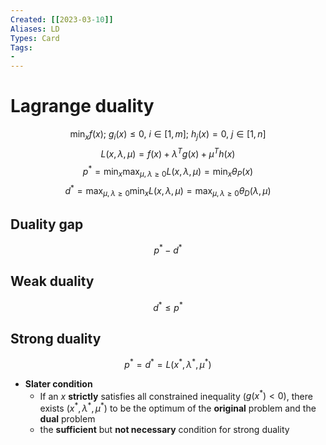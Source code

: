 ```yaml
---
Created: [[2023-03-10]]
Aliases: LD
Types: Card
Tags: 
- 
---
```

# Lagrange duality
$$\min_{x}f(x);\ g_i(x)\leq0,\ i\in[1, m];\ h_j(x)=0,\ j\in[1,n]$$
$$L(x, \lambda,\mu)=f(x)+\lambda^Tg(x)+\mu^Th(x)$$
$$p^*=\min_x\max_{\mu, \lambda\geq0}L(x, \lambda, \mu)=\min_x\theta_P(x)$$
$$d^*=\max_{\mu, \lambda\geq0}\min_xL(x, \lambda, \mu)=\max_{\mu, \lambda\geq0}\theta_D(\lambda, \mu)$$
## Duality gap
$$p^*-d^*$$
## Weak duality
$$d^*\leq p^*$$
## Strong duality
$$p^*=d^*=L(x^*, \lambda^*, \mu^*)$$
- **Slater condition**
	- If an $x$ **strictly** satisfies all constrained inequality ($g(x^*)<0$), there exists $(x^*, \lambda^*, \mu^*)$ to be the optimum of the **original** problem and the **dual** problem
	- the **sufficient** but **not necessary** condition for strong duality